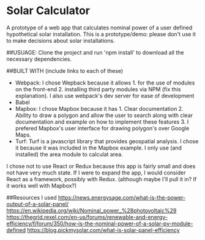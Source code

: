 # Solar Calculator

A prototype of a web app that calculates nominal power of a user defined hypothetical solar installation. This is a prototype/demo: please don't use it to make decisions about solar installations.

##USUAGE:
Clone the project and run 'npm install' to download all the necessary dependencies.

##BUILT WITH
(include links to each of these)

- Webpack: I chose Wepback because it allows 1. for the use of modules on the front-end 2. installing third party modules via NPM (fix this explanation). I also use webpack's dev server for ease of development
- Babel
- Mapbox: I chose Mapbox because it has 1. Clear documentation 2. Ability to draw a polygon and allow the user to search along with clear documentation and example on how to implement these features 3. I prefered Mapbox's user interface for drawing polygon's over Google Maps.
- Turf: Turf is a javascript library that provides geospatial analysis. I chose it because it was included in the Mapbox example. I only use (and installed) the area module to calculat area.

I chose not to use React or Redux because this app is fairly small and does not have very much state. If I were to expand the app, I would consider React as a framework, possibly with Redux. (although maybe I'll pull it in? If it works well with Mapbox?)

##Resources I used
https://news.energysage.com/what-is-the-power-output-of-a-solar-panel/
https://en.wikipedia.org/wiki/Nominal_power_%28photovoltaic%29
https://thegrid.rexel.com/en-us/forums/renewable-and-energy-efficiency/f/forum/350/how-is-the-nominal-power-of-a-solar-pv-module-defined
https://blog.pickmysolar.com/what-is-solar-panel-efficiency
